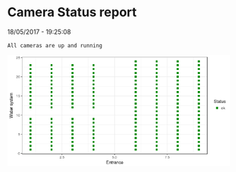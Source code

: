 Camera Status report
================
18/05/2017 - 19:25:08

    All cameras are up and running

![](camreport_files/figure-markdown_github/unnamed-chunk-2-1.png)
